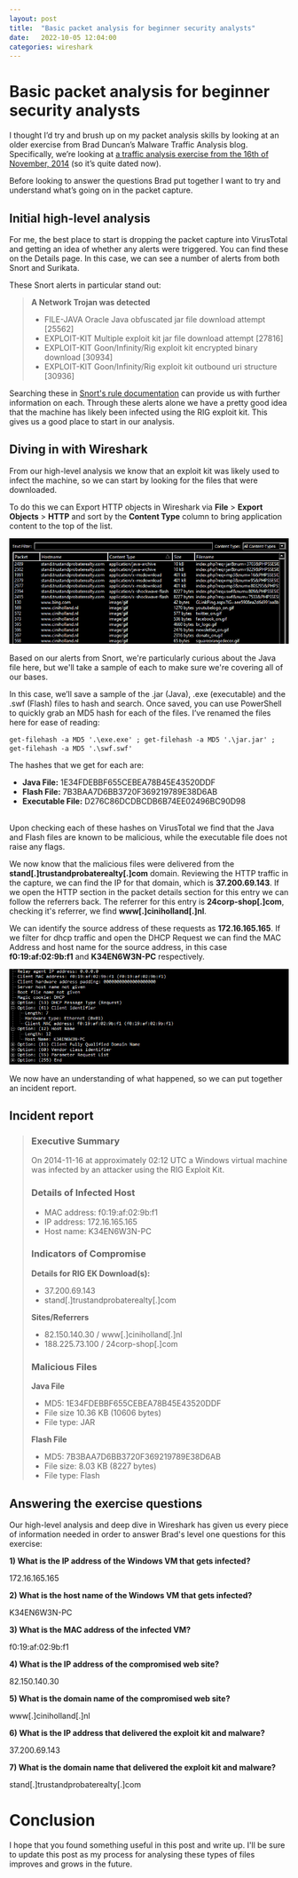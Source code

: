 ```yaml
---
layout: post
title:  "Basic packet analysis for beginner security analysts"
date:   2022-10-05 12:04:00
categories: wireshark
---
```


# Basic packet analysis for beginner security analysts

I thought I’d try and brush up on my packet analysis skills by looking at an older exercise from Brad Duncan’s Malware Traffic Analysis blog. Specifically, we’re looking at [a traffic analysis exercise from the 16th of November, 2014](https://www.malware-traffic-analysis.net/2014/11/16/index.html) (so it’s quite dated now).

Before looking to answer the questions Brad put together I want to try and understand what’s going on in the packet capture.

## Initial high-level analysis

For me, the best place to start is dropping the packet capture into VirusTotal and getting an idea of whether any alerts were triggered. You can find these on the Details page. In this case, we can see a number of alerts from both Snort and Surikata. 

These Snort alerts in particular stand out:

> **A Network Trojan was detected**
> 
>  - FILE-JAVA Oracle Java obfuscated jar file download attempt [25562]
>  - EXPLOIT-KIT Multiple exploit kit jar file download attempt [27816]
>  - EXPLOIT-KIT Goon/Infinity/Rig exploit kit encrypted binary download [30934]
>  - EXPLOIT-KIT Goon/Infinity/Rig exploit kit outbound uri    structure [30936]

Searching these in [Snort's rule documentation](https://www.snort.org/rule_docs/) can provide us with further information on each. Through these alerts alone we have a pretty good idea that the machine has likely been infected using the RIG exploit kit. This gives us a good place to start in our analysis.

## Diving in with Wireshark

From our high-level analysis we know that an exploit kit was likely used to infect the machine, so we can start by looking for the files that were downloaded.

To do this we can Export HTTP objects in Wireshark via **File** > **Export Objects** > **HTTP** and sort by the **Content Type** column to bring application content to the top of the list. 

![A list of exported HTTP objects in Wireshark, including Java, executable and flash files of note.](/exports.png)

Based on our alerts from Snort, we're particularly curious about the Java file here, but we'll take a sample of each to make sure we're covering all of our bases. 

In this case, we’ll save a sample of the .jar (Java), .exe (executable) and the .swf (Flash) files to hash and search. Once saved, you can use PowerShell to quickly grab an MD5 hash for each of the files. I’ve renamed the files here for ease of reading:

```
get-filehash -a MD5 '.\exe.exe' ; get-filehash -a MD5 '.\jar.jar' ; get-filehash -a MD5 '.\swf.swf'
```

The hashes that we get for each are:

 - **Java File:** 1E34FDEBBF655CEBEA78B45E43520DDF
 - **Flash File:** 7B3BAA7D6BB3720F369219789E38D6AB
 - **Executable File:** D276C86DCDBCDB6B74EE02496BC90D98

\
Upon checking each of these hashes on VirusTotal we find that the Java and Flash files are known to be malicious, while the executable file does not raise any flags.

We now know that the malicious files were delivered from the **stand[.]trustandprobaterealty[.]com** domain. Reviewing the HTTP traffic in the capture, we can find the IP for that domain, which is **37.200.69.143**. If we open the HTTP section in the packet details section for this entry we can follow the referrers back. The referrer for this entry is **24corp-shop[.]com**, checking it's referrer, we find **www[.]ciniholland[.]nl**.

We can identify the source address of these requests as **172.16.165.165**. If we filter for dhcp traffic and open the DHCP Request we can find the MAC Address and host name for the source address, in this case **f0:19:af:02:9b:f1** and **K34EN6W3N-PC** respectively.  

![The MAC address and host name of the infected machine as seen in Wireshark.](/macandhost.png)

We now have an understanding of what happened, so we can put together an incident report.

## Incident report

>### Executive Summary
>
>On 2014-11-16 at approximately 02:12 UTC a Windows virtual machine was infected by an attacker using the RIG Exploit Kit. 
>
>### Details of Infected Host
>
>- MAC address: f0:19:af:02:9b:f1
>- IP address: 172.16.165.165
>- Host name: K34EN6W3N-PC
>
>### Indicators of Compromise
>
>**Details for RIG EK Download(s):**
>
>- 37.200.69.143
>- stand[.]trustandprobaterealty[.]com
>
>**Sites/Referrers**
>
>- 82.150.140.30 / www[.]ciniholland[.]nl
>- 188.225.73.100 / 24corp-shop[.]com
>
>### Malicious Files 
>
>**Java File**
>- MD5: 1E34FDEBBF655CEBEA78B45E43520DDF
>- File size 10.36 KB (10606 bytes)
>- File type: JAR
>
>**Flash File**
>- MD5: 7B3BAA7D6BB3720F369219789E38D6AB
>- File size: 8.03 KB (8227 bytes)
>- File type:	Flash

## Answering the exercise questions

Our high-level analysis and deep dive in Wireshark has given us every piece of information needed in order to answer Brad's level one questions for this exercise:

**1) What is the IP address of the Windows VM that gets infected?**

172.16.165.165

**2) What is the host name of the Windows VM that gets infected?**

K34EN6W3N-PC

**3) What is the MAC address of the infected VM?**

f0:19:af:02:9b:f1

**4) What is the IP address of the compromised web site?**

82.150.140.30

**5) What is the domain name of the compromised web site?**

www[.]ciniholland[.]nl

**6) What is the IP address that delivered the exploit kit and malware?**

37.200.69.143

**7) What is the domain name that delivered the exploit kit and malware?**

stand[.]trustandprobaterealty[.]com

# Conclusion

I hope that you found something useful in this post and write up. I'll be sure to update this post as my process for analysing these types of files improves and grows in the future. 
